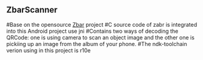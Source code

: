 ## ZbarScanner
#Base on the opensource <a href="http://zbar.sourceforge.net/">Zbar</a> project
#C source code of zabr is integrated into this Android project use jni
#Contains two ways of decoding the QRCode: one is using camera to scan an object image and the other one is pickiing up an image from the album of your phone.
#The ndk-toolchain verion using in this project is r10e
